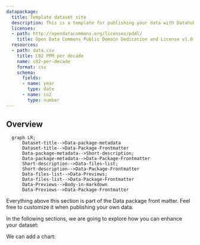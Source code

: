 ```yaml
---
datapackage:
  title: Template dataset site
  description: This is a template for publishing your data with Datahub Cloud.
  licenses:
  - path: http://opendatacommons.org/licenses/pddl/
    title: Open Data Commons Public Domain Dedication and License v1.0
  resources:
  - path: data.csv
    title: C02 PPM per decade
    name: c02-per-decade
    format: csv
    schema:
      fields:
      - name: year
        type: date
      - name: co2
        type: number
---
```


## Overview

```mermaid
  graph LR;
      Dataset-title-->Data-package-metadata
      Dataset-title-->Data-Package-Frontmatter
      Data-package-metadata-->Short-description;
      Data-package-metadata-->Data-Package-Frontmatter
      Short-description-->Data-files-list;
      Short-description-->Data-Package-Frontmatter
      Data-files-list-->Data-Previews;
      Data-files-list-->Data-Package-Frontmatter
      Data-Previews-->Body-in-markdown
      Data-Previews-->Data-Package-Frontmatter
```

Everything above this section is part of the Data package front matter. Feel free to customize it when publishing your own data. 

In the following  sections, we are going to explore how you can enhance your dataset:



We can add a chart:

<LineChart
  data="./data.csv"
  title="C02 per decade"
  xAxis="year"
  yAxis="co2"
/>
